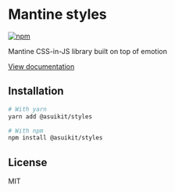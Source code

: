 # Mantine styles

[![npm](https://img.shields.io/npm/dm/@asuikit/styles)](https://www.npmjs.com/package/@asuikit/styles)

Mantine CSS-in-JS library built on top of emotion

[View documentation](https://srcalienswap.github.io/as-uikit/)

## Installation

```bash
# With yarn
yarn add @asuikit/styles

# With npm
npm install @asuikit/styles
```

## License

MIT
